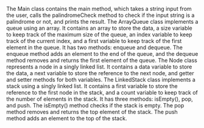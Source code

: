 The Main class contains the main method, which takes a string input from the user, calls the palindromeCheck method to check if the input string is a palindrome or not, and prints the result.
The ArrayQueue class implements a queue using an array. It contains an array to store the data, a size variable to keep track of the maximum size of the queue, an index variable to keep track of the current index, and a first variable to keep track of the first element in the queue. It has two methods: enqueue and dequeue. The enqueue method adds an element to the end of the queue, and the dequeue method removes and returns the first element of the queue.
The Node class represents a node in a singly linked list. It contains a data variable to store the data, a next variable to store the reference to the next node, and getter and setter methods for both variables.
The LinkedStack class implements a stack using a singly linked list. It contains a first variable to store the reference to the first node in the stack, and a count variable to keep track of the number of elements in the stack. It has three methods: isEmpty(), pop, and push. The isEmpty() method checks if the stack is empty. The pop method removes and returns the top element of the stack. The push method adds an element to the top of the stack.
